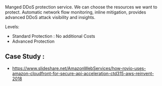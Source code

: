 Manged DDoS protection service. We can choose the resources we want to protect.
Automatic network flow monitoring, inline mitigation, provides advanced DDoS attack visibility and insights.

Levels:
 - Standard Protection : No additional Costs
 - Advanced Protection

## Case Study : 
 - https://www.slideshare.net/AmazonWebServices/how-rovio-uses-amazon-cloudfront-for-secure-api-acceleration-ctd315-aws-reinvent-2018